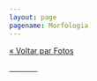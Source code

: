 ```yaml
---
layout: page
pagename: Morfologia
---
```


<a href="/fotos">« Voltar par Fotos </a>

<a class="content-fotos-item content-fotos-item--photos" href="{{site.baseurl}}/img/fotos/morfologia/315392_250832144950775_1640201_n.jpg" data-lightbox="horses" data-title="">
  <img class="photos-thumb" src="{{site.baseurl}}/img/fotos/morfologia/315392_250832144950775_1640201_n.jpg" alt="">
</a>

<a class="content-fotos-item content-fotos-item--photos" href="{{site.baseurl}}/img/fotos/morfologia/315833_252463568120966_6030222_n.jpg" data-lightbox="horses" data-title="">
  <img class="photos-thumb" src="{{site.baseurl}}/img/fotos/morfologia/315833_252463568120966_6030222_n.jpg" alt="">
</a>

<a class="content-fotos-item content-fotos-item--photos" href="{{site.baseurl}}/img/fotos/morfologia/565031_482481978452456_1248435973_n.jpg" data-lightbox="horses" data-title="">
  <img class="photos-thumb" src="{{site.baseurl}}/img/fotos/morfologia/565031_482481978452456_1248435973_n.jpg" alt="">
</a>

<a class="content-fotos-item content-fotos-item--photos" href="{{site.baseurl}}/img/fotos/morfologia/578359_480736268627027_549534727_n.jpg" data-lightbox="horses" data-title="">
  <img class="photos-thumb" src="{{site.baseurl}}/img/fotos/morfologia/578359_480736268627027_549534727_n.jpg" alt="">
</a>

<a class="content-fotos-item content-fotos-item--photos" href="{{site.baseurl}}/img/fotos/morfologia/Atlantico_do_AEJ.jpg" data-lightbox="horses" data-title="">
  <img class="photos-thumb" src="{{site.baseurl}}/img/fotos/morfologia/Atlantico_do_AEJ.jpg" alt="">
</a>

<a class="content-fotos-item content-fotos-item--photos" href="{{site.baseurl}}/img/fotos/morfologia/Cabocla_do_Ordec.jpg" data-lightbox="horses" data-title="">
  <img class="photos-thumb" src="{{site.baseurl}}/img/fotos/morfologia/Cabocla_do_Ordec.jpg" alt="">
</a>

<a class="content-fotos-item content-fotos-item--photos" href="{{site.baseurl}}/img/fotos/morfologia/Docura_VJC.jpg" data-lightbox="horses" data-title="">
  <img class="photos-thumb" src="{{site.baseurl}}/img/fotos/morfologia/Docura_VJC.jpg" alt="">
</a>

<a class="content-fotos-item content-fotos-item--photos" href="{{site.baseurl}}/img/fotos/morfologia/ebano_do_Ordec.jpg" data-lightbox="horses" data-title="">
  <img class="photos-thumb" src="{{site.baseurl}}/img/fotos/morfologia/ebano_do_Ordec.jpg" alt="">
</a>

<a class="content-fotos-item content-fotos-item--photos" href="{{site.baseurl}}/img/fotos/morfologia/Expointer_2012.jpg" data-lightbox="horses" data-title="">
  <img class="photos-thumb" src="{{site.baseurl}}/img/fotos/morfologia/Expointer_2012.jpg" alt="">
</a>

<a class="content-fotos-item content-fotos-item--photos" href="{{site.baseurl}}/img/fotos/morfologia/Expointer_2013.jpg" data-lightbox="horses" data-title="">
  <img class="photos-thumb" src="{{site.baseurl}}/img/fotos/morfologia/Expointer_2013.jpg" alt="">
</a>

<a class="content-fotos-item content-fotos-item--photos" href="{{site.baseurl}}/img/fotos/morfologia/Fado_do_Ordec.jpg" data-lightbox="horses" data-title="">
  <img class="photos-thumb" src="{{site.baseurl}}/img/fotos/morfologia/Fado_do_Ordec.jpg" alt="">
</a>

<a class="content-fotos-item content-fotos-item--photos" href="{{site.baseurl}}/img/fotos/morfologia/Fantastica_do_Ordec.jpg" data-lightbox="horses" data-title="">
  <img class="photos-thumb" src="{{site.baseurl}}/img/fotos/morfologia/Fantastica_do_Ordec.jpg" alt="">
</a>

<a class="content-fotos-item content-fotos-item--photos" href="{{site.baseurl}}/img/fotos/morfologia/Hugo_Farias_montando_Hercules_do_Analio -2009.jpg" data-lightbox="horses" data-title="">
  <img class="photos-thumb" src="{{site.baseurl}}/img/fotos/morfologia/Hugo_Farias_montando_Hercules_do_Analio -2009.jpg" alt="">
</a>

<a class="content-fotos-item content-fotos-item--photos" href="{{site.baseurl}}/img/fotos/morfologia/nacional_2012.jpg" data-lightbox="horses" data-title="">
  <img class="photos-thumb" src="{{site.baseurl}}/img/fotos/morfologia/nacional_2012.jpg" alt="">
</a>

